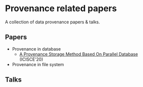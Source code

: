 # Provenance related papers
A collection of data provenance papers & talks.

## Papers
- Provenance in database
  - [A Provenance Storage Method Based On Parallel Database](https://ieeexplore.ieee.org/document/7120563) (ICISCE'20)
- Provenance in file system

## Talks
